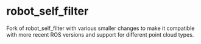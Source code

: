 robot_self_filter
=================

Fork of robot_self_filter with various smaller changes to make it compatible with more recent ROS versions and support for different point cloud types.
